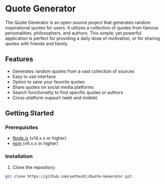 # Quote Generator


The Quote Generator is an open-source project that generates random inspirational quotes for users. It utilizes a collection of quotes from famous personalities, philosophers, and authors. This simple, yet powerful application is perfect for providing a daily dose of motivation, or for sharing quotes with friends and family.

## Features

- Generates random quotes from a vast collection of sources
- Easy to use interface
- Option to save your favorite quotes
- Share quotes on social media platforms
- Search functionality to find specific quotes or authors
- Cross-platform support (web and mobile)

## Getting Started

### Prerequisites

- [Node.js](https://nodejs.org/en/download/) (v14.x.x or higher)
- [npm](https://www.npmjs.com/get-npm) (v6.x.x or higher)

### Installation

1. Clone the repository:

```bash
git clone https://github.com/yatheshl/Quote-Generator.git
